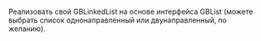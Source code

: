 Реализовать свой GBLinkedList на основе интерфейса GBList (можете выбрать список однонаправленный или двунаправленный, по желанию).